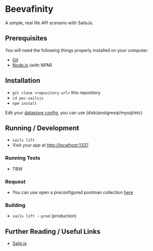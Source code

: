# Beevafinity

A simple, real life API scenario with SailsJs.

## Prerequisites

You will need the following things properly installed on your computer.

* [Git](http://git-scm.com/)
* [Node.js](http://nodejs.org/) (with NPM)

## Installation

* `git clone <repository-url>` this repository
* `cd poc-sailsjs`
* `npm install`

Edit your [datastore config](config/datastores.js), you can use (disk/postgresql/mysql/etc)

## Running / Development

* `sails lift`
* Visit your app at [http://localhost:1337](http://localhost:1337).

### Running Tests

* TBW

### Request

* You can use open a preconfigured postman collection [here](https://www.getpostman.com/collections/eccd4e403bb1841ad8f0)

### Building

* `sails lift --prod` (production)

## Further Reading / Useful Links

* [Sails.js](https://sailsjs.com)
